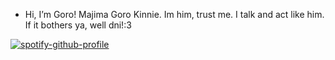 - Hi, I’m Goro!
Majima Goro Kinnie.
Im him, trust me.
I talk and act like him.
If it bothers ya, well dni!:3

[![spotify-github-profile](https://spotify-github-profile.kittinanx.com/api/view?uid=d5354jo1mugnc2hqxyeojdean&cover_image=true&theme=default&show_offline=false&background_color=480519&interchange=false&bar_color=b14e7e&bar_color_cover=false)](https://github.com/kittinan/spotify-github-profile)
